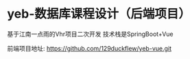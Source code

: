 # yeb-数据库课程设计（后端项目）
基于江南一点雨的Vhr项目二次开发 技术栈是SpringBoot+Vue
  
前端项目地址: https://github.com/129duckflew/yeb-vue.git